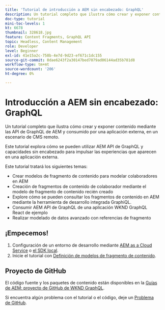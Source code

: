 ```yaml
---
title: 'Tutorial de introducción a AEM sin encabezado: GraphQL'
description: Un tutorial completo que ilustra cómo crear y exponer contenido mediante las API de AEM GraphQL.
doc-type: tutorial
mini-toc-levels: 1
kt: 6678
thumbnail: 328618.jpg
feature: Content Fragments, GraphQL API
topic: Headless, Content Management
role: Developer
level: Beginner
exl-id: 41e15a2c-758b-4e7d-9d23-ef671c1dc155
source-git-commit: 0dae6243f2a30147bed7079ad06144ad35b781d8
workflow-type: tm+mt
source-wordcount: '206'
ht-degree: 0%

---
```


# Introducción a AEM sin encabezado: GraphQL

Un tutorial completo que ilustra cómo crear y exponer contenido mediante las API de GraphQL de AEM y consumido por una aplicación externa, en un escenario de CMS remoto.

Este tutorial explora cómo se pueden utilizar AEM API de GraphQL y capacidades sin encabezado para impulsar las experiencias que aparecen en una aplicación externa.

Este tutorial tratará los siguientes temas:

* Crear modelos de fragmento de contenido para modelar colaboradores en AEM
* Creación de fragmentos de contenido de colaborador mediante el modelo de fragmento de contenido recién creado
* Explore cómo se pueden consultar los fragmentos de contenido en AEM mediante la herramienta de desarrollo integrada GraphiQL.
* Consumir AEM API de GraphQL de una aplicación WKND GraphQL React de ejemplo
* Realizar modelado de datos avanzado con referencias de fragmento

## ¡Empecemos!

1. Configuración de un entorno de desarrollo mediante [AEM as a Cloud Service](../quick-setup/cloud-service.md) o [el SDK local](../quick-setup/local-sdk.md).
2. Inicie el tutorial con [Definición de modelos de fragmento de contenido](content-fragment-models.md).

## Proyecto de GitHub

El código fuente y los paquetes de contenido están disponibles en la [Guías de AEM: proyecto de GitHub de WKND GraphQL](https://github.com/adobe/aem-guides-wknd-graphql).

Si encuentra algún problema con el tutorial o el código, deje un [Problema de GitHub](https://github.com/adobe/aem-guides-wknd-graphql/issues).
